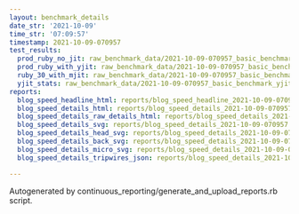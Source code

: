 ```yaml
---
layout: benchmark_details
date_str: '2021-10-09'
time_str: '07:09:57'
timestamp: 2021-10-09-070957
test_results:
  prod_ruby_no_jit: raw_benchmark_data/2021-10-09-070957_basic_benchmark_prod_ruby_no_jit.json
  prod_ruby_with_yjit: raw_benchmark_data/2021-10-09-070957_basic_benchmark_prod_ruby_with_yjit.json
  ruby_30_with_mjit: raw_benchmark_data/2021-10-09-070957_basic_benchmark_ruby_30_with_mjit.json
  yjit_stats: raw_benchmark_data/2021-10-09-070957_basic_benchmark_yjit_stats.json
reports:
  blog_speed_headline_html: reports/blog_speed_headline_2021-10-09-070957.html
  blog_speed_details_html: reports/blog_speed_details_2021-10-09-070957.html
  blog_speed_details_raw_details_html: reports/blog_speed_details_2021-10-09-070957.raw_details.html
  blog_speed_details_svg: reports/blog_speed_details_2021-10-09-070957.svg
  blog_speed_details_head_svg: reports/blog_speed_details_2021-10-09-070957.head.svg
  blog_speed_details_back_svg: reports/blog_speed_details_2021-10-09-070957.back.svg
  blog_speed_details_micro_svg: reports/blog_speed_details_2021-10-09-070957.micro.svg
  blog_speed_details_tripwires_json: reports/blog_speed_details_2021-10-09-070957.tripwires.json

---
```

Autogenerated by continuous_reporting/generate_and_upload_reports.rb script.
